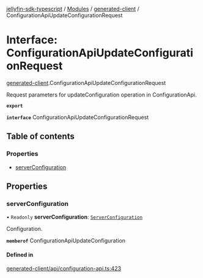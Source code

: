 [jellyfin-sdk-typescript](../README.md) / [Modules](../modules.md) / [generated-client](../modules/generated_client.md) / ConfigurationApiUpdateConfigurationRequest

# Interface: ConfigurationApiUpdateConfigurationRequest

[generated-client](../modules/generated_client.md).ConfigurationApiUpdateConfigurationRequest

Request parameters for updateConfiguration operation in ConfigurationApi.

**`export`**

**`interface`** ConfigurationApiUpdateConfigurationRequest

## Table of contents

### Properties

- [serverConfiguration](generated_client.ConfigurationApiUpdateConfigurationRequest.md#serverconfiguration)

## Properties

### serverConfiguration

• `Readonly` **serverConfiguration**: [`ServerConfiguration`](generated_client.ServerConfiguration.md)

Configuration.

**`memberof`** ConfigurationApiUpdateConfiguration

#### Defined in

[generated-client/api/configuration-api.ts:423](https://github.com/thornbill/jellyfin-sdk-typescript/blob/350a9a5/src/generated-client/api/configuration-api.ts#L423)
